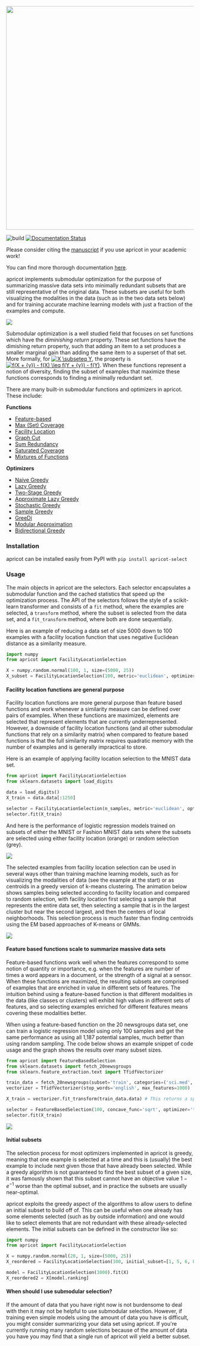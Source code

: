 <img src="https://github.com/jmschrei/apricot/blob/master/docs/logos/apricot-logo.png" width=600>

![build](https://github.com/jmschrei/apricot/workflows/build/badge.svg) [![Documentation Status](https://readthedocs.org/projects/apricot-select/badge/?version=latest)](https://apricot-select.readthedocs.io/en/latest/?badge=latest)

Please consider citing the [manuscript](https://jmlr.org/papers/volume21/19-467/19-467.pdf) if you use apricot in your academic work!

You can find more thorough documentation [here](https://apricot-select.readthedocs.io/en/latest/index.html).

apricot implements submodular optimization for the purpose of summarizing massive data sets into minimally redundant subsets that are still representative of the original data. These subsets are useful for both visualizing the modalities in the data (such as in the two data sets below) and for training accurate machine learning models with just a fraction of the examples and compute.

![](img/embeddings.png)

Submodular optimization is a well studied field that focuses on set functions which have the *diminishing return* property. These set functions have the dimishing return property, such that adding an item to a set produces a smaller marginal gain than adding the same item to a superset of that set. More formally, for <a href="https://www.codecogs.com/eqnedit.php?latex=\inline&space;X&space;\subseteq&space;Y" target="_blank"><img src="https://latex.codecogs.com/gif.latex?\inline&space;X&space;\subseteq&space;Y" title="X \subseteq Y" /></a>, the property is <a href="https://www.codecogs.com/eqnedit.php?latex=\inline&space;f(X&space;&plus;&space;{v})&space;-&space;f(X)&space;\geq&space;f(Y&space;&plus;&space;{v})&space;-&space;f(Y)" target="_blank"><img src="https://latex.codecogs.com/gif.latex?\inline&space;f(X&space;&plus;&space;{v})&space;-&space;f(X)&space;\geq&space;f(Y&space;&plus;&space;{v})&space;-&space;f(Y)" title="f(X + {v}) - f(X) \leq f(Y + {v}) - f(Y)" /></a>. When these functions represent a notion of diversity, finding the subset of examples that maximize these functions corresponds to finding a minimally redundant set. 

There are many built-in submodular functions and optimizers in apricot. These include:

**Functions**

* [Feature-based](https://apricot-select.readthedocs.io/en/latest/functions/featureBased.html)
* [Max (Set) Coverage](https://apricot-select.readthedocs.io/en/latest/functions/maxCoverage.html)
* [Facility Location](https://apricot-select.readthedocs.io/en/latest/functions/facilityLocation.html)
* [Graph Cut](https://apricot-select.readthedocs.io/en/latest/functions/graphCut.html)
* [Sum Redundancy](https://apricot-select.readthedocs.io/en/latest/functions/sumRedundancy.html)
* [Saturated Coverage](https://apricot-select.readthedocs.io/en/latest/functions/saturatedCoverage.html)
* [Mixtures of Functions](https://apricot-select.readthedocs.io/en/latest/functions/mixture.html)

**Optimizers**
* [Naive Greedy](https://apricot-select.readthedocs.io/en/latest/optimizers/naive.html)
* [Lazy Greedy](https://apricot-select.readthedocs.io/en/latest/optimizers/lazy.html)
* [Two-Stage Greedy](https://apricot-select.readthedocs.io/en/latest/optimizers/two-stage.html)
* [Approximate Lazy Greedy](https://apricot-select.readthedocs.io/en/latest/optimizers/approx-lazy.html)
* [Stochastic Greedy](https://apricot-select.readthedocs.io/en/latest/optimizers/stochastic.html)
* [Sample Greedy](https://apricot-select.readthedocs.io/en/latest/optimizers/sample.html)
* [GreeDi](https://apricot-select.readthedocs.io/en/latest/optimizers/greedi.html)
* [Modular Approximation](https://apricot-select.readthedocs.io/en/latest/optimizers/modular.html)
* [Bidirectional Greedy](https://apricot-select.readthedocs.io/en/latest/optimizers/bidirectional.html)

### Installation

apricot can be installed easily from PyPI with `pip install apricot-select`

### Usage

The main objects in apricot are the selectors. Each selector encapsulates a submodular function and the cached statistics that speed up the optimization process. The API of the selectors follows the style of a scikit-learn transformer and consists of a `fit` method, where the examples are selected, a `transform` method, where the subset is selected from the data set, and a `fit_transform` method, where both are done sequentially.

Here is an example of reducing a data set of size 5000 down to 100 examples with a facility location function that uses negative Euclidean distance as a similarity measure. 

```python
import numpy
from apricot import FacilityLocationSelection

X = numpy.random.normal(100, 1, size=(5000, 25))
X_subset = FacilityLocationSelection(100, metric='euclidean', optimizer='lazy').fit_transform(X)
```

#### Facility location functions are general purpose

Facility location functions are more general purpose than feature based functions and work whenever a similarity measure can be defined over pairs of examples. When these functions are maximized, elements are selected that represent elements that are currently underrepresented. However, a downside of facility location functions (and all other submodular functions that rely on a similarity matrix) when compared to feature based functions is that the full similarity matrix requires quadratic memory with the number of examples and is generally impractical to store.

Here is an example of applying facility location selection to the MNIST data set.

```python
from apricot import FacilityLocationSelection
from sklearn.datasets import load_digits

data = load_digits()
X_train = data.data[:1250]

selector = FacilityLocationSelection(n_samples, metric='euclidean', optimizer='lazy', verbose=False)
selector.fit(X_train)
```
And here is the performance of logistic regression models trained on subsets of either the MNIST or Fashion MNIST data sets where the subsets are selected using either facility location (orange) or random selection (grey).

![](img/fl-ml.png)

The selected examples from facility location selection can be used in several ways other than training machine learning models, such as for visualizing the modalities of data (see the example at the start) or as centroids in a greedy version of k-means clustering. The animation below shows samples being selected according to facility location and compared to random selection, with facility location first selecting a sample that represents the entire data set, then selecting a sample that is in the largest cluster but near the second largest, and then the centers of local neighborhoods. This selection process is much faster than finding centroids using the EM based approaches of K-means or GMMs.

![](img/facilitylocation.gif)

#### Feature based functions scale to summarize massive data sets

Feature-based functions work well when the features correspond to some notion of quantity or importance, e.g. when the features are number of times a word appears in a document, or the strength of a signal at a sensor. When these functions are maximized, the resulting subsets are comprised of examples that are enriched in value in different sets of features. The intuition behind using a feature-based function is that different modalities in the data (like classes or clusters) will exhibit high values in different sets of features, and so selecting examples enriched for different features means covering these modalities better. 

When using a feature-based function on the 20 newsgroups data set, one can train a logistic regression model using only 100 samples and get the same performance as using all 1,187 potential samples, much better than using random sampling. The code below shows an example snippet of code usage and the graph shows the results over many subset sizes.

```python
from apricot import FeatureBasedSelection
from sklearn.datasets import fetch_20newsgroups
from sklearn.feature_extraction.text import TfidfVectorizer

train_data = fetch_20newsgroups(subset='train', categories=('sci.med', 'sci.space'))
vectorizer = TfidfVectorizer(stop_words='english', max_features=1000)

X_train = vectorizer.fit_transform(train_data.data) # This returns a sparse matrix which is supported in apricot

selector = FeatureBasedSelection(100, concave_func='sqrt', optimizer='two-stage', verbose=False)
selector.fit(X_train)
```

![](img/20newsgroups.png)

#### Initial subsets

The selection process for most optimizers implemented in apricot is greedy, meaning that one example is selected at a time and this is (usually) the best example to include next given those that have already been selected. While a greedy algorithm is not guaranteed to find the best subset of a given size, it was famously shown that this subset cannot have an objective value $1 - e^{-1}$ worse than the optimal subset, and in practice the subsets are usually near-optimal.

apricot exploits the greedy aspect of the algorithms to allow users to define an initial subset to build off of. This can be useful when one already has some elements selected (such as by outside information) and one would like to select elements that are not redundant with these already-selected elements. The initial subsets can be defined in the constructor like so: 

```python
import numpy
from apricot import FacilityLocationSelection

X = numpy.random.normal(20, 1, size=(5000, 25))
X_reordered = FacilityLocationSelection(100, initial_subset=[1, 5, 6, 8, 10]).fit_transform(X)

model = FacilityLocationSelection(1000).fit(X)
X_reordered2 = X[model.ranking]
```

#### When should I use submodular selection?

If the amount of data that you have right now is not burdensome to deal with then it may not be helpful to use submodular selection. However, if training even simple models using the amount of data you have is difficult, you might consider summarizing your data set using apricot. If you're currently running many random selections because of the amount of data you have you may find that a single run of apricot will yield a better subset.

